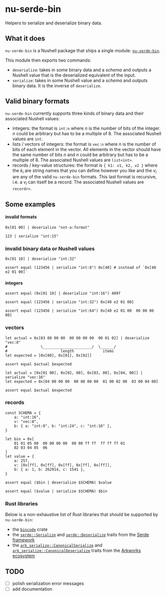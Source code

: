 # nu-serde-bin
Helpers to serialize and deserialize binary data.

## What it does

`nu-serde-bin` is a Nushell package that ships a single module: [`nu-serde-bin`](nu-serde-bin/mod.nu).

This module then exports two commands:
- `deserialize`: takes in some binary data and a _schema_ and outputs a Nushell value that is the
  deserialized equivalent of the input.
- `serialize`: takes in some Nushell value and a _schema_ and outputs binary data. It is the inverse
  of `deserialize`.

## Valid binary formats

`nu-serde-bin` currently supports three kinds of binary data and their associated Nushell values:
- integers: the format is `int:n` where $n$ is the number of bits of the integer. $n$ could be
  arbitrary but has to be a multiple of $8$. The associated Nushell values are `int`.
- lists / vectors of integers: the format is `vec:n` where $n$ is the number of bits of each element
  in the vector. All elements in the vector should have the same number of bits $n$ and $n$ could be
  arbitrary but has to be a multiple of $8$. The associated Nushell values are `list<int>`.
- records / key-value structures: the format is `{ k1: v1, k2, v2 }` where the $k_i$ are string
  names that you can define however you like and the $v_i$ are any of the valid `nu-serde-bin`
  formats. This last format is recursive, i.e. a $v_i$ can itself be a record. The associated
  Nushell values are `record<>`.

## Some examples
#### invalid formats
```nushell
0x[01 00] | deserialize "not-a:format"
```

```nushell
123 | serialize "int:15"
```

### invalid binary data or Nushell values
```nushell
0x[01 10] | deserialize "int:32"
```

```nushell
assert equal (123456 | serialize "int:8") 0x[40] # instead of `0x[40 e2 01 00]`
```

#### integers
```nushell
assert equal (0x[01 10] | deserialize "int:16") 4097
```

```nushell
assert equal (123456 | serialize "int:32") 0x[40 e2 01 00]
```

```nushell
assert equal (123456 | serialize "int:64") 0x[40 e2 01 00  00 00 00 00]
```

### vectors
```nushell
let actual = 0x[03 00 00 00  00 00 00 00  00 01 02] | deserialize "vec:8"
#               \______________________/  \______/
#                        length             items
let expected = [0x[00], 0x[01], 0x[02]]

assert equal $actual $expected
```

```nushell
let actual = [0x[01 00], 0x[02, 00], 0x[03, 00], 0x[04, 00]] | serialize "vec:16"
let expected = 0x[04 00 00 00  00 00 00 00  01 00 02 00  03 00 04 00]

assert equal $actual $expected
```

### records
```nushell
const SCHEMA = {
    a: "int:16",
    v: "vec:8",
    b: { a: "int:8", b: "int:24", c: "int:16" },
}

let bin = 0x[
    01 01 05 00  00 00 00 00  00 00 ff ff  ff ff ff 01
    02 03 04 05  06
]
let value = {
    a: 257,
    v: [0x[ff], 0x[ff], 0x[ff], 0x[ff], 0x[ff]],
    b: { a: 1, b: 262914, c: 1541 },
}
```

```nushell
assert equal ($bin | deserialize $SCHEMA) $value
```

```nushell
assert equal ($value | serialize $SCHEMA) $bin
```

### Rust libraries
Below is a non-exhaustive list of Rust libraries that should be supported by `nu-serde-bin`:
- the [`bincode`] crate
- the [`serde::Serialize`] and [`serde::Deserialize`] traits from the [Serde framework][Serde]
- the [`ark_serialize::CanonicalSerialize`] and [`ark_serialize::CanonicalDeserialize`] traits from the [Arkworks ecosystem][Arkworks]


## TODO
- [ ] polish serialization error messages
- [ ] add documentation

[`bincode`]: https://docs.rs/bincode/latest/bincode/
[`serde::Serialize`]: https://docs.rs/serde/1.0.204/serde/trait.Serialize.html
[`serde::Deserialize`]: https://docs.rs/serde/1.0.204/serde/trait.Deserialize.html
[Serde]: https://serde.rs/
[`ark_serialize::CanonicalSerialize`]: https://docs.rs/ark-serialize/latest/ark_serialize/trait.CanonicalSerialize.html
[`ark_serialize::CanonicalDeserialize`]: https://docs.rs/ark-serialize/latest/ark_serialize/trait.CanonicalDeserialize.html
[Arkworks]: https://github.com/arkworks-rs

